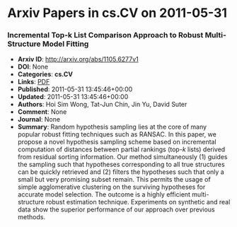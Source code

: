# Arxiv Papers in cs.CV on 2011-05-31
### Incremental Top-k List Comparison Approach to Robust Multi-Structure Model Fitting
- **Arxiv ID**: http://arxiv.org/abs/1105.6277v1
- **DOI**: None
- **Categories**: **cs.CV**
- **Links**: [PDF](http://arxiv.org/pdf/1105.6277v1)
- **Published**: 2011-05-31 13:45:46+00:00
- **Updated**: 2011-05-31 13:45:46+00:00
- **Authors**: Hoi Sim Wong, Tat-Jun Chin, Jin Yu, David Suter
- **Comment**: None
- **Journal**: None
- **Summary**: Random hypothesis sampling lies at the core of many popular robust fitting techniques such as RANSAC. In this paper, we propose a novel hypothesis sampling scheme based on incremental computation of distances between partial rankings (top-$k$ lists) derived from residual sorting information. Our method simultaneously (1) guides the sampling such that hypotheses corresponding to all true structures can be quickly retrieved and (2) filters the hypotheses such that only a small but very promising subset remain. This permits the usage of simple agglomerative clustering on the surviving hypotheses for accurate model selection. The outcome is a highly efficient multi-structure robust estimation technique. Experiments on synthetic and real data show the superior performance of our approach over previous methods.



